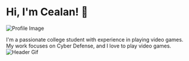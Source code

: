 

# Hi, I'm Cealan! 👋

![Profile Image](https://cdn.discordapp.com/avatars/235604578110930944/69426b460db167b47ab32961211fd3f0?size=1024)

I'm a passionate college student with experience in playing video games. My work focuses on Cyber Defense, and I love to play video games.
![Header Gif](https://media1.tenor.com/m/4zZZlF6_q9sAAAAC/wobbledogs-sneep-snorp.gif)

